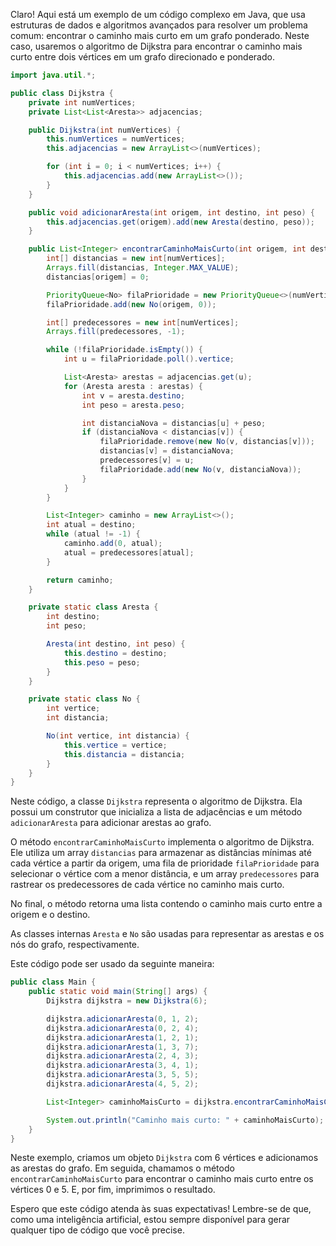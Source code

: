 Claro! Aqui está um exemplo de um código complexo em Java, que usa estruturas de dados e algoritmos avançados para resolver um problema comum: encontrar o caminho mais curto em um grafo ponderado. Neste caso, usaremos o algoritmo de Dijkstra para encontrar o caminho mais curto entre dois vértices em um grafo direcionado e ponderado.

```java
import java.util.*;

public class Dijkstra {
    private int numVertices;
    private List<List<Aresta>> adjacencias;

    public Dijkstra(int numVertices) {
        this.numVertices = numVertices;
        this.adjacencias = new ArrayList<>(numVertices);

        for (int i = 0; i < numVertices; i++) {
            this.adjacencias.add(new ArrayList<>());
        }
    }

    public void adicionarAresta(int origem, int destino, int peso) {
        this.adjacencias.get(origem).add(new Aresta(destino, peso));
    }

    public List<Integer> encontrarCaminhoMaisCurto(int origem, int destino) {
        int[] distancias = new int[numVertices];
        Arrays.fill(distancias, Integer.MAX_VALUE);
        distancias[origem] = 0;

        PriorityQueue<No> filaPrioridade = new PriorityQueue<>(numVertices, Comparator.comparingInt(no -> no.distancia));
        filaPrioridade.add(new No(origem, 0));

        int[] predecessores = new int[numVertices];
        Arrays.fill(predecessores, -1);

        while (!filaPrioridade.isEmpty()) {
            int u = filaPrioridade.poll().vertice;

            List<Aresta> arestas = adjacencias.get(u);
            for (Aresta aresta : arestas) {
                int v = aresta.destino;
                int peso = aresta.peso;

                int distanciaNova = distancias[u] + peso;
                if (distanciaNova < distancias[v]) {
                    filaPrioridade.remove(new No(v, distancias[v]));
                    distancias[v] = distanciaNova;
                    predecessores[v] = u;
                    filaPrioridade.add(new No(v, distanciaNova));
                }
            }
        }

        List<Integer> caminho = new ArrayList<>();
        int atual = destino;
        while (atual != -1) {
            caminho.add(0, atual);
            atual = predecessores[atual];
        }

        return caminho;
    }

    private static class Aresta {
        int destino;
        int peso;

        Aresta(int destino, int peso) {
            this.destino = destino;
            this.peso = peso;
        }
    }

    private static class No {
        int vertice;
        int distancia;

        No(int vertice, int distancia) {
            this.vertice = vertice;
            this.distancia = distancia;
        }
    }
}
```

Neste código, a classe `Dijkstra` representa o algoritmo de Dijkstra. Ela possui um construtor que inicializa a lista de adjacências e um método `adicionarAresta` para adicionar arestas ao grafo.

O método `encontrarCaminhoMaisCurto` implementa o algoritmo de Dijkstra. Ele utiliza um array `distancias` para armazenar as distâncias mínimas até cada vértice a partir da origem, uma fila de prioridade `filaPrioridade` para selecionar o vértice com a menor distância, e um array `predecessores` para rastrear os predecessores de cada vértice no caminho mais curto.

No final, o método retorna uma lista contendo o caminho mais curto entre a origem e o destino.

As classes internas `Aresta` e `No` são usadas para representar as arestas e os nós do grafo, respectivamente.

Este código pode ser usado da seguinte maneira:

```java
public class Main {
    public static void main(String[] args) {
        Dijkstra dijkstra = new Dijkstra(6);

        dijkstra.adicionarAresta(0, 1, 2);
        dijkstra.adicionarAresta(0, 2, 4);
        dijkstra.adicionarAresta(1, 2, 1);
        dijkstra.adicionarAresta(1, 3, 7);
        dijkstra.adicionarAresta(2, 4, 3);
        dijkstra.adicionarAresta(3, 4, 1);
        dijkstra.adicionarAresta(3, 5, 5);
        dijkstra.adicionarAresta(4, 5, 2);

        List<Integer> caminhoMaisCurto = dijkstra.encontrarCaminhoMaisCurto(0, 5);

        System.out.println("Caminho mais curto: " + caminhoMaisCurto);
    }
}
```

Neste exemplo, criamos um objeto `Dijkstra` com 6 vértices e adicionamos as arestas do grafo. Em seguida, chamamos o método `encontrarCaminhoMaisCurto` para encontrar o caminho mais curto entre os vértices 0 e 5. E, por fim, imprimimos o resultado.

Espero que este código atenda às suas expectativas! Lembre-se de que, como uma inteligência artificial, estou sempre disponível para gerar qualquer tipo de código que você precise.